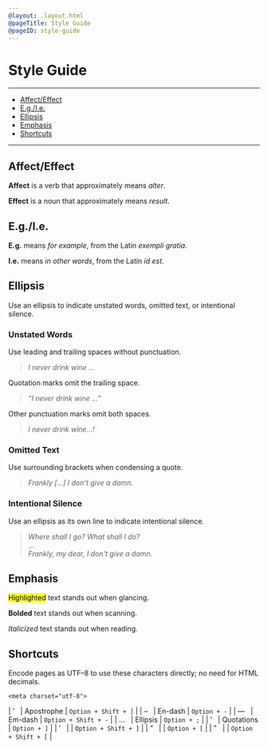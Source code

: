 ```yaml
---
@layout: .layout.html
@pageTitle: Style Guide
@pageID: style-guide
---
```


# Style Guide

---

- [Affect/Effect](#affect-effect)
- [E.g./I.e.](#eg-ie)
- [Ellipsis](#ellipsis)
- [Emphasis](#emphasis)
- [Shortcuts](#shortcuts)

---

<h2 id="affect-effect">Affect/Effect</h2>

**Affect** is a verb that approximately means _alter_.

**Effect** is a noun that approximately means _result_.

<h2 id="eg-ie">E.g./I.e.</h2>

**E.g.** means _for example_, from the Latin _exempli gratia_.

**I.e.** means _in other words_, from the Latin _id est_.

<h2 id="ellipsis">Ellipsis</h2>

Use an ellipsis to indicate unstated words, omitted text, or intentional
silence.

### Unstated Words

Use leading and trailing spaces without punctuation.

> _I never drink wine …_

Quotation marks omit the trailing space.

> _“I never drink wine …”_

Other punctuation marks omit both spaces.

> _I never drink wine…!_

### Omitted Text

Use surrounding brackets when condensing a quote.

> _Frankly […] I don't give a damn._

### Intentional Silence

Use an ellipsis as its own line to indicate intentional silence.

> _Where shall I go? What shall I do?_
> <br />
> …
> <br />
> _Frankly, my dear, I don't give a damn._

<h2 id="emphasis">Emphasis</h2>

<p><mark>Highlighted</mark> text stands out when glancing.</p>

**Bolded** text stands out when scanning.

_Italicized_ text stands out when reading.

<!-- ## Apostrophe

- Contractions

- Possesion

- Not pluralization

## Comma

## Em–Dash

## En–Dash

## Quotation Marks

## Semicolon -->

<h2 id="shortcuts">Shortcuts</h2>

Encode pages as UTF–8 to use these characters directly;
no need for HTML decimals.

`<meta charset="utf-8">`

| ’ &nbsp; | Apostrophe         | `Option + Shift + ]` |
| – &nbsp; | En-dash            | `Option + -`         |
|	—	&nbsp; | Em-dash            | `Option + Shift + -` |
|	…	&nbsp; | Ellipsis           |	`Option + ;`         |
| ‘	&nbsp; | Quotations       	| `Option + ]`         |
| ’	&nbsp; |                    | `Option + Shift + ]` |
| “	&nbsp; |                    | `Option + [`         |
| ”	&nbsp; |                    | `Option + Shift + [` |
